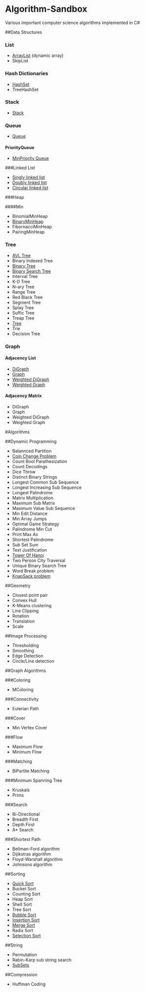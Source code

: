 # Algorithm-Sandbox

Various important computer science algorithms implemented in C#

##Data Structures
### List
* [ArrayList](https://github.com/justcoding121/Algorithm-Sandbox/blob/master/Algorithm.Sandbox/DataStructures/List/AsArrayList.cs) (dynamic array)
* SkipList

### Hash Dictionaries
* [HashSet](https://github.com/justcoding121/Algorithm-Sandbox/blob/master/Algorithm.Sandbox/DataStructures/HashSet/AsHashSet.cs)
* TreeHashSet

### Stack
* [Stack](https://github.com/justcoding121/Algorithm-Sandbox/blob/master/Algorithm.Sandbox/DataStructures/Stack/AsStack.cs)

### Queue
* [Queue](https://github.com/justcoding121/Algorithm-Sandbox/blob/master/Algorithm.Sandbox/DataStructures/Queue/AsQueue.cs)

#### PriorityQueue
* [MinPriority Queue](https://github.com/justcoding121/Algorithm-Sandbox/blob/master/Algorithm.Sandbox/DataStructures/Queue/PriorityQueue/Min/AsPriorityQueue.cs)
 
###Linked List
* [Singly linked list](https://github.com/justcoding121/Algorithm-Sandbox/blob/master/Algorithm.Sandbox/DataStructures/LinkedList/AsSinglyLinkedList.cs)
* [Doubly linked list](https://github.com/justcoding121/Algorithm-Sandbox/blob/master/Algorithm.Sandbox/DataStructures/LinkedList/AsDoublyLinkedList.cs)
* [Circular linked list](https://github.com/justcoding121/Algorithm-Sandbox/blob/master/Algorithm.Sandbox/DataStructures/LinkedList/AsCircularLinkedList.cs)

###Heap

####Min
* BinomialMinHeap
* [BinaryMinHeap](https://github.com/justcoding121/Algorithm-Sandbox/blob/master/Algorithm.Sandbox/DataStructures/Heap/Min/AsBMinHeap.cs)
* FibornacciMinHeap
* PairingMinHeap

### Tree
* [AVL Tree](https://github.com/justcoding121/Algorithm-Sandbox/blob/master/Algorithm.Sandbox/DataStructures/Tree/AsAvlTree.cs)
* Binary Indexed Tree
* [Binary Tree](https://github.com/justcoding121/Algorithm-Sandbox/blob/master/Algorithm.Sandbox/DataStructures/Tree/AsBinaryTree.cs)
* [Binary Search Tree](https://github.com/justcoding121/Algorithm-Sandbox/blob/master/Algorithm.Sandbox/DataStructures/Tree/AsBST.cs)
* Interval Tree
* K-D Tree
* N-ary Tree
* Range Tree
* Red Black Tree
* Segment Tree
* Splay Tree
* Suffic Tree
* Treap Tree
* [Tree](https://github.com/justcoding121/Algorithm-Sandbox/blob/master/Algorithm.Sandbox/DataStructures/Tree/AsTree.cs)
* Trie
* Decision Tree

### Graph

#### Adjacency List
* [DiGraph](https://github.com/justcoding121/Algorithm-Sandbox/blob/master/Algorithm.Sandbox/DataStructures/Graph/AdjacencyList/AsDiGraph.cs)
* [Graph](https://github.com/justcoding121/Algorithm-Sandbox/blob/master/Algorithm.Sandbox/DataStructures/Graph/AdjacencyList/AsGraph.cs)
* [Weighted DiGraph](https://github.com/justcoding121/Algorithm-Sandbox/blob/master/Algorithm.Sandbox/DataStructures/Graph/AdjacencyList/AsWeightedDiGraph.cs)
* [Weighted Graph](https://github.com/justcoding121/Algorithm-Sandbox/blob/master/Algorithm.Sandbox/DataStructures/Graph/AdjacencyList/AsWeightedGraph.cs)

#### Adjacency Matrix
* DiGraph
* Graph
* Weighted DiGraph
* Weighted Graph

#Algorithms

##Dynamic Programming

* Balannced Partition
* [Coin Change Problem](https://github.com/justcoding121/Algorithm-Sandbox/blob/master/Algorithm.Sandbox/DynamicProgramming/CoinChangeProblems.cs)
* Count Bool Parathesization
* Count Decodings
* Dice Throw
* Distinct Binary Strings
* Longest Common Sub Sequence
* Longest Increasing Sub Sequence
* Longest Palindrome
* Matrix Multiplication
* Maximum Sub Matrix
* Maximum Value Sub Sequence
* Min Edit Distance
* Min Array Jumps
* Optimal Game Strategy
* Palindrome Min Cut
* Print Max As
* Shortest Palindrome
* Sub Set Sum
* Text Justification
* [Tower Of Hanoi](https://github.com/justcoding121/Algorithm-Sandbox/blob/master/Algorithm.Sandbox/DynamicProgramming/TowerOfHanoi.cs)
* Two Person City Traversal
* Unique Binary Search Tree
* Word Break problem
* [KnapSack problem](https://github.com/justcoding121/Algorithm-Sandbox/blob/master/Algorithm.Sandbox/DynamicProgramming/KnackSackProblems.cs)

##Geometry

* Closest point pair
* Convex Hull
* K-Means clustering
* Line Clipping
* Rotation
* Translation
* Scale

##Image Processing

* Thresholding
* Smoothing
* Edge Detection
* Circle/Line detection

##Graph Algorithms

###Coloring

* MColoring

###Connectivity

* Eulerian Path

###Cover

* Min Vertex Cover

###Flow

* Maximum Flow
* Minimum Flow

###Matching

* BiPartite Matching

###Minimum Spanning Tree

* Kruskals
* Prims

###Search

* Bi-Directional
* Breadth First
* Depth First
* A* Search

###Shortest Path

* Bellman-Ford algorithm
* Dijikstras algorithm
* Floyd-Warshall algorithm
* Johnsons algorithm

##Sorting

* [Quick Sort](https://github.com/justcoding121/Algorithm-Sandbox/blob/master/Algorithm.Sandbox/Sorting/QuickSort.cs)
* Bucket Sort
* Counting Sort
* Heap Sort
* Shell Sort
* Tree Sort
* [Bubble Sort](https://github.com/justcoding121/Algorithm-Sandbox/blob/master/Algorithm.Sandbox/Sorting/BubbleSort.cs)
* [Insertion Sort](https://github.com/justcoding121/Algorithm-Sandbox/blob/master/Algorithm.Sandbox/Sorting/InsertionSort.cs)
* [Merge Sort](https://github.com/justcoding121/Algorithm-Sandbox/blob/master/Algorithm.Sandbox/Sorting/MergeSort.cs)
* Radix Sort
* [Selection Sort](https://github.com/justcoding121/Algorithm-Sandbox/blob/master/Algorithm.Sandbox/Sorting/SelectionSort.cs)

##String

* Permutation
* Rabin-Karp sub string search
* [SubSets](https://github.com/justcoding121/Algorithm-Sandbox/blob/master/Algorithm.Sandbox/String/SubSets.cs)

##Compression
* Huffman Coding
